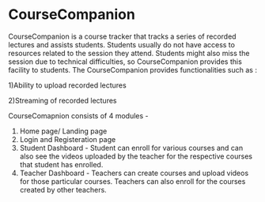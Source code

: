 # CourseCompanion
CourseCompanion is a course tracker that tracks a series of recorded lectures and assists students. Students usually do not have access to resources related to the session they attend. Students might also miss the session due to technical difficulties, so CourseCompanion provides this facility to students. The CourseCompanion provides functionalities such as :

1)Ability to upload recorded lectures

2)Streaming of recorded lectures
  
CourseComapnion consists of 4 modules -
  1) Home page/ Landing page 
  2) Login and Registeration page 
  3) Student Dashboard - Student can enroll for various courses and can also see the videos uploaded by the teacher for the respective courses that student has enrolled.
  4) Teacher Dashboard - Teachers can create courses and upload videos for those particular courses. Teachers can also enroll for the courses created by other teachers.
